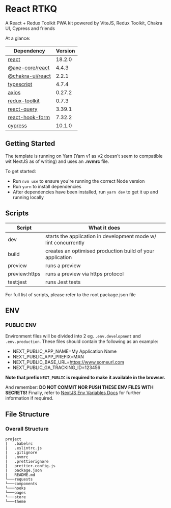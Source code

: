 # React RTKQ

A React + Redux Toolkit PWA kit powered by ViteJS, Redux Toolkit, Chakra UI, Cypress and friends

At a glance:

| Dependency                                                       | Version |
| ---------------------------------------------------------------- | ------- |
| [react](https://reactjs.org/docs/getting-started.html)           | 18.2.0  |
| [@axe-core/react](https://www.npmjs.com/package/@axe-core/react) | 4.4.3   |
| [@chakra-ui/react](https://chakra-ui.com/docs/getting-started)   | 2.2.1   |
| [typescript](https://www.typescriptlang.org/docs/)               | 4.7.4   |
| [axios](https://axios-http.com/)                                 | 0.27.2  |
| [redux-toolkit](https://redux-toolkit.js.org/api/configureStore) | 0.7.3   |
| [react-query](https://react-query.tanstack.com/overview)         | 3.39.1  |
| [react-hook-form](https://react-hook-form.com)                   | 7.32.2  |
| [cypress](https://docs.cypress.io/)                              | 10.1.0  |

## Getting Started

The template is running on Yarn (Yarn v1 as v2 doesn't seem to compatible wit NextJS as of writing) and uses an **.nvmrc** file.

To get started:

- Run `nvm use` to ensure you're running the correct Node version
- Run `yarn` to install dependencies
- After dependencies have been installed, run `yarn dev` to get it up and running locally

## Scripts

| Script        | What it does                                                    |
| ------------- | --------------------------------------------------------------- |
| dev           | starts the application in development mode w/ lint concurrently |
| build         | creates an optimised production build of your application       |
| preview       | runs a preview                                                  |
| preview:https | runs a preview via https protocol                               |
| test:jest     | runs Jest tests                                                 |

For full list of scripts, please refer to the root package.json file

## ENV

### PUBLIC ENV

Environment files will be divided into 2 eg. `.env.development` and `.env.production`. These files should contain the following as an example:

- NEXT_PUBLIC_APP_NAME=My Application Name
- NEXT_PUBLIC_APP_PREFIX=MAN
- NEXT_PUBLIC_BASE_URL=https://www.someurl.com
- NEXT_PUBLIC_GA_TRACKING_ID=123456

**Note that prefix `NEXT_PUBLIC` is required to make it available in the browser.**

And remember: **DO NOT COMMIT NOR PUSH THESE ENV FILES WITH SECRETS!** Finally, refer to [NextJS Env Variables Docs](https://nextjs.org/docs/basic-features/environment-variables) for further information if required.

## File Structure

### Overall Structure

```
project
|   .babelrc
|   .eslintrc.js
|   .gitignore
|   .nvmrc
|   .prettierignore
|   prettier.config.js
|   package.json
|   README.md
└───requests
└───components
└───hooks
└───pages
└───store
└───theme
```
